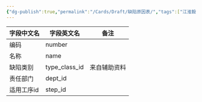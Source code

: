 ```yaml
---
{"dg-publish":true,"permalink":"/Cards/Draft/缺陷原因表/","tags":["江淮毅昌/蝶创I-MES/MES"]}
---
```




| **字段中文名** | **字段英文名**     | **备注** |
| --------- | ------------- | ------ |
| 编码        | number        |        |
| 名称        | name          |        |
| 缺陷类别      | type_class_id | 来自辅助资料 |
| 责任部门      | dept_id       |        |
| 适用工序id    | step_id       |        |

